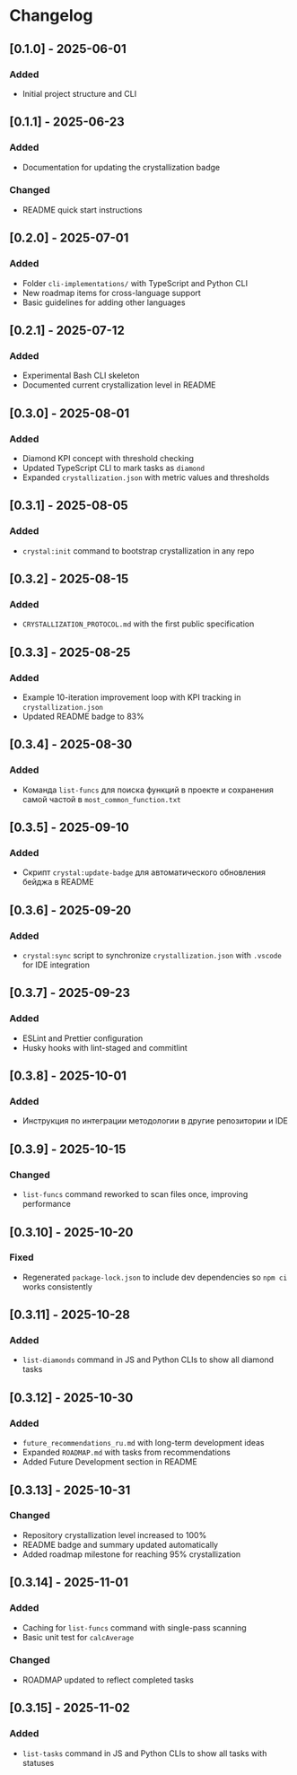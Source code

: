 # Changelog

## [0.1.0] - 2025-06-01

### Added

- Initial project structure and CLI

## [0.1.1] - 2025-06-23

### Added

- Documentation for updating the crystallization badge

### Changed

- README quick start instructions

## [0.2.0] - 2025-07-01

### Added

- Folder `cli-implementations/` with TypeScript and Python CLI
- New roadmap items for cross-language support
- Basic guidelines for adding other languages

## [0.2.1] - 2025-07-12

### Added

- Experimental Bash CLI skeleton
- Documented current crystallization level in README

## [0.3.0] - 2025-08-01

### Added

- Diamond KPI concept with threshold checking
- Updated TypeScript CLI to mark tasks as `diamond`
- Expanded `crystallization.json` with metric values and thresholds

## [0.3.1] - 2025-08-05

### Added

- `crystal:init` command to bootstrap crystallization in any repo

## [0.3.2] - 2025-08-15

### Added

- `CRYSTALLIZATION_PROTOCOL.md` with the first public specification

## [0.3.3] - 2025-08-25

### Added

- Example 10-iteration improvement loop with KPI tracking in `crystallization.json`
- Updated README badge to 83%

## [0.3.4] - 2025-08-30

### Added

- Команда `list-funcs` для поиска функций в проекте и сохранения самой частой в `most_common_function.txt`

## [0.3.5] - 2025-09-10

### Added

- Скрипт `crystal:update-badge` для автоматического обновления бейджа в README

## [0.3.6] - 2025-09-20

### Added

- `crystal:sync` script to synchronize `crystallization.json` with `.vscode` for IDE integration

## [0.3.7] - 2025-09-23

### Added

- ESLint and Prettier configuration
- Husky hooks with lint-staged and commitlint

## [0.3.8] - 2025-10-01

### Added

- Инструкция по интеграции методологии в другие репозитории и IDE

## [0.3.9] - 2025-10-15

### Changed

- `list-funcs` command reworked to scan files once, improving performance

## [0.3.10] - 2025-10-20

### Fixed

- Regenerated `package-lock.json` to include dev dependencies so `npm ci` works consistently

## [0.3.11] - 2025-10-28

### Added

- `list-diamonds` command in JS and Python CLIs to show all diamond tasks

## [0.3.12] - 2025-10-30

### Added

- `future_recommendations_ru.md` with long-term development ideas
- Expanded `ROADMAP.md` with tasks from recommendations
- Added Future Development section in README

## [0.3.13] - 2025-10-31

### Changed

- Repository crystallization level increased to 100%
- README badge and summary updated automatically
- Added roadmap milestone for reaching 95% crystallization

## [0.3.14] - 2025-11-01

### Added

- Caching for `list-funcs` command with single-pass scanning
- Basic unit test for `calcAverage`

### Changed

- ROADMAP updated to reflect completed tasks

## [0.3.15] - 2025-11-02

### Added

- `list-tasks` command in JS and Python CLIs to show all tasks with statuses

